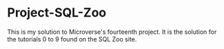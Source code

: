 # Project-SQL-Zoo
This is my solution to Microverse's fourteenth project. It is the solution for the tutorials 0 to 9 found on the SQL Zoo site.
